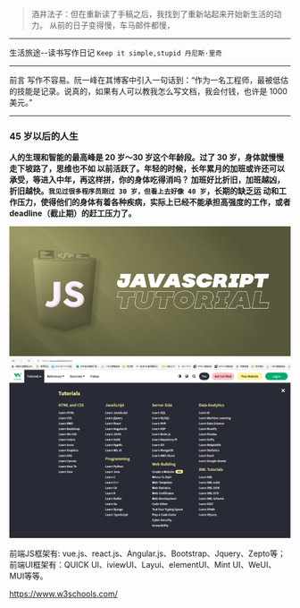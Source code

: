  >酒井法子：但在重新读了手稿之后，我找到了重新站起来开始新生活的动力。
 >从前的日子变得慢，车马邮件都慢，
---

生活旅途--读书写作日记
`Keep it simple,stupid 丹尼斯·里奇`

--- 

前言
写作不容易。阮一峰在其博客中引入一句话到：“作为一名工程师，最被低估的技能是记录。说真的，如果有人可以教我怎么写文档，我会付钱，也许是 1000 美元。”

---
### **45 岁以后的人生**

**人的生理和智能的最高峰是 20 岁～30 岁这个年龄段。过了 30 岁，身体就慢慢走下坡路了，思维也不如
以前活跃了。年轻的时候，长年累月的加班或许还可以承受，等进入中年，再这样拼，你的身体吃得消吗？
加班好比折旧，加班越凶，折旧越快。`我见过很多程序员刚过 30 岁，但看上去好像 40 岁`，长期的缺乏运
动和工作压力，使得他们的身体有着各种疾病，实际上已经不能承担高强度的工作，或者 deadline（截止期）的赶工压力了。**

![](./docs/images/JavaScriptTutorial.png)
[![w3schools](./docs/images/w3schools.png)](https://www.w3schools.com/)

前端JS框架有: vue.js、react.js、Angular.js、Bootstrap、Jquery、Zepto等；
前端UI框架有：QUICK UI、iviewUI、Layui、elementUI、Mint UI、WeUI、MUI等等。

https://www.w3schools.com/